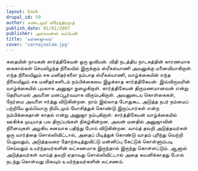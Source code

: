 ```yaml
---
layout: book
drupal_id: 59
author: எண்டமூரி வீரேந்திரநாத்
publish_date: 01/01/2007
publisher: அல்லயன்ஸ் கம்பெனி
title: 'வர்ணஜாலம்'
cover: 'varnajaalam.jpg'
---
```

கதையின் நாயகன் கார்த்திகேயன் ஒரு ஓவியன். விதி நடத்திய நாடகத்தின் காரணமாக கைகால்கள் செயலிழந்த நிலையில் இருக்கும் ஸ்ரீகல்யாணி அவனுக்கு மனைவியாகிறாள்.
எந்த நிலையிலும் சக மனிதர்களை நம்பாத ஸ்ரீகல்யாணி, வாழ்க்கையின் எந்த நிலையிலும் சக மனிதர்களிடம் நம்பிக்கையை இழக்காத கார்த்திகேயன். 
இவ்விருவரின் வாழ்க்கையில் புயலாக அனுஜா நுழைகிறாள். கார்த்திகேயன் திருமணமானவன் என்று தெரியாமல் அவனை மனப்பூர்வமாக விரும்புகிறாள். அவனுடைய கொள்கைகள், நேர்மை அவளை ஈர்த்து விடுகின்றன. நாம் இல்லாத போதுகூட அடுத்த நபர் நம்மைப் பற்றியே ஒவ்வொரு நிமிடமும் யோசித்துக் கொண்டு இருப்பார்கள் என்ற நம்பிக்கைதான் காதல் என்று அனுஜா நம்புகிறாள்.
கார்த்திகேயன் வாழ்க்கையில் ஊகிக்க முடியாத பல திருப்பங்கள் நிகழ்கின்றன. அவன் மனதில் அனுஜாவின் நினைவுகள் அழகிய கனவாக பதிந்து போய் விடுகின்றன.
வாய்த் தவறி அடுத்தவர்கள் ஒரு வார்த்தை சொல்லிவிட்டால், அதைப் பிடித்துக் கொண்டு வாதம் புரிந்து வெற்றி பெறுவதும், அடுத்தவரை தோற்கடித்துவிட்டு மன்னிப்பு கேட்டுக் கொள்ளும்படி செய்வதும் உயர்ந்தவர்களின் லட்சணமாக இருந்தால் இருந்து கொள்ளட்டும். ஆனால் அடுத்தவர்கள் வாய்த் தவறி ஏதாவது சொல்லிவிட்டால் அதை கவனிக்காதது போல் நடந்து கொள்வது மிகவும் உயர்ந்தவர்களின் லட்சணம்.
